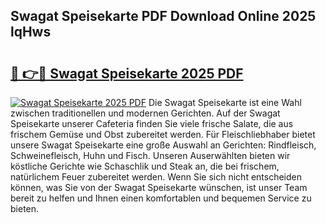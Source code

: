## Swagat Speisekarte PDF Download Online 2025 lqHws

# <h2><a href="http://gccl6c.nevu.top/?p=Swagat+Speisekarte">🔗 👉🔴 Swagat Speisekarte 2025 PDF</a></h2>

[![Swagat Speisekarte 2025 PDF](https://i.imgur.com/dBaPXMq.png)](http://gccl6c.nevu.top/?p=Swagat+Speisekarte)
Die Swagat Speisekarte ist eine Wahl zwischen traditionellen und modernen Gerichten. Auf der Swagat Speisekarte unserer Cafeteria finden Sie viele frische Salate, die aus frischem Gemüse und Obst zubereitet werden. Für Fleischliebhaber bietet unsere Swagat Speisekarte eine große Auswahl an Gerichten: Rindfleisch, Schweinefleisch, Huhn und Fisch. Unseren Auserwählten bieten wir köstliche Gerichte wie Schaschlik und Steak an, die bei frischem, natürlichem Feuer zubereitet werden. Wenn Sie sich nicht entscheiden können, was Sie von der Swagat Speisekarte wünschen, ist unser Team bereit zu helfen und Ihnen einen komfortablen und bequemen Service zu bieten.
